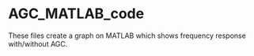 # AGC_MATLAB_code
These files create a graph on MATLAB which shows frequency response with/without AGC.

